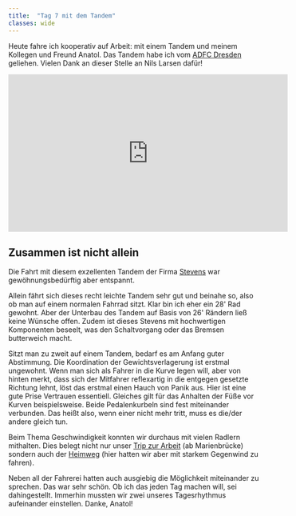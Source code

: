 ```yaml
---
title:  "Tag 7 mit dem Tandem"
classes: wide
---
```


Heute fahre ich kooperativ auf Arbeit: mit einem Tandem und meinem Kollegen und Freund Anatol. Das Tandem habe ich vom [ADFC Dresden](http://www.rehability.de/ueber-uns/standorte/rehability-dresden) geliehen. Vielen Dank an dieser Stelle an Nils Larsen dafür!

<iframe width="560" height="315" src="https://www.youtube.com/embed/fbMP1oUha7Q" frameborder="0" allow="accelerometer; autoplay; encrypted-media; gyroscope; picture-in-picture" allowfullscreen></iframe>

## Zusammen ist nicht allein

Die Fahrt mit diesem exzellenten Tandem der Firma [Stevens](https://www.stevensbikes.de/2019/index.php) war gewöhnungsbedürftig aber entspannt. 

Allein fährt sich dieses recht leichte Tandem sehr gut und beinahe so, also ob man auf einem normalen Fahrrad sitzt. Klar bin ich eher ein 28' Rad gewohnt. Aber der Unterbau des Tandem auf Basis von 26' Rändern ließ keine Wünsche offen. Zudem ist dieses Stevens mit hochwertigen Komponenten beseelt, was den Schaltvorgang oder das Bremsen butterweich macht.

Sitzt man zu zweit auf einem Tandem, bedarf es am Anfang guter Abstimmung. Die Koordination der Gewichtsverlagerung ist erstmal ungewohnt. Wenn man sich als Fahrer in die Kurve legen will, aber von hinten merkt, dass sich der Mitfahrer reflexartig in die entgegen gesetzte Richtung lehnt, löst das erstmal einen Hauch von Panik aus. Hier ist eine gute Prise Vertrauen essentiell. Gleiches gilt für das Anhalten der Füße vor Kurven beispielsweise. Beide Pedalenkurbeln sind fest miteinander verbunden. Das heißt also, wenn einer nicht mehr tritt, muss es die/der andere gleich tun.

Beim Thema Geschwindigkeit konnten wir durchaus mit vielen Radlern mithalten. Dies belegt nicht nur unser [Trip zur Arbeit](https://www.strava.com/activities/2357112895?utm_content=36325850&utm_medium=referral&utm_source=twitter) (ab Marienbrücke) sondern auch der [Heimweg](https://www.strava.com/activities/2357112895?utm_content=36325850&utm_medium=referral&utm_source=twitter) (hier hatten wir aber mit starkem Gegenwind zu fahren).

Neben all der Fahrerei hatten auch ausgiebig die Möglichkeit miteinander zu sprechen. Das war sehr schön. Ob ich das jeden Tag machen will, sei dahingestellt. Immerhin mussten wir zwei unseres Tagesrhythmus aufeinander einstellen. Danke, Anatol!



